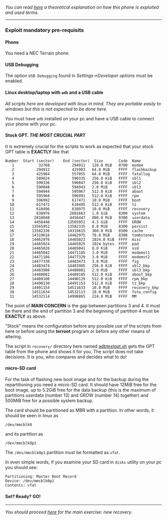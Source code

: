 *You can read [here](exploit-th.md) a theoretical explanation on how this phone is exploited and used terms.*

---

### Exploit **mandatory** pre-requisits

#### Phone

You need a NEC Terrain phone.

#### USB Debugging

The option `USB Debugging` found in *Settings->Developer options* must be enabled.

#### Linux desktop/laptop with `adb` and a USB cable

*All scripts here are developed with linux in mind. They are portable easily to windows but this is not expected to be
done here.*

You must have `adb` installed on your pc and have a USB cable to connect your phone with your pc.

#### Stock GPT. *THE MOST CRUCIAL PART*

It is extremely crucial for the scripts to work as expected that your stock GPT table is **EXACTLY** like that
```
Number  Start (sector)    End (sector)  Size       Code  Name
   1           32768          294911   128.0 MiB   0700  modem
   2          294912          425983   64.0 MiB    FFFF  flashbackup
   3          425984          557055   64.0 MiB    FFFF  fatallog
   4          589824          590335   256.0 KiB   FFFF  sbl1
   5          590336          590847   256.0 KiB   FFFF  sbl2
   6          590848          594943   2.0 MiB     FFFF  sbl3
   7          594944          595967   512.0 KiB   FFFF  aboot
   8          595968          596991   512.0 KiB   FFFF  rpm
   9          596992          617471   10.0 MiB    FFFF  boot
  10          617472          618495   512.0 KiB   FFFF  tz
  11          618496          638975   10.0 MiB    FFFF  recovery
  12          638976         2801663   1.0 GiB     8300  system
  13         2818048         4456447   800.0 MiB   8300  userdata
  14         4456448        13565951   4.3 GiB     FFFF  GROW
  15        13565952        13582335   8.0 MiB     8300  persist
  16        13582336        14319615   360.0 MiB   8300  cache
  17        14319616        14462975   70.0 MiB    8300  tombstones
  18        14462976        14465023   1024.0 KiB  FFFF  misc
  19        14465024        14465025   1024 bytes  FFFF  pad
  20        14465026        14465041   8.0 KiB     FFFF  ssd
  21        14465042        14471185   3.0 MiB     FFFF  modemst1
  22        14471186        14477329   3.0 MiB     FFFF  modemst2
  23        14477330        14483473   3.0 MiB     FFFF  fsg
  24        14483474        14483985   256.0 KiB   FFFF  sbl2_bkp
  25        14483986        14488081   2.0 MiB     FFFF  sbl3_bkp
  26        14488082        14489105   512.0 KiB   FFFF  aboot_bkp
  27        14489106        14490129   512.0 KiB   FFFF  rpm_bkp
  28        14490130        14491153   512.0 KiB   FFFF  tz_bkp
  29        14491154        14511633   10.0 MiB    FFFF  recovery_bkp
  30        14511634        14532113   10.0 MiB    FFFF  fota_config
  31        14532114        14990865   224.0 MiB   FFFF  MM
```
The point of **MAIN CONCERN** is the gap between partitions 3 and 4. It must be there and the end of partition 3 and the beginning
of partition 4 must be **EXACTLY** as above.

"Stock" means the configuration before any possible use of the scripts from here or
before using the **terroot** program or before any other means of altering.

The script in `recovery/` directory here named [adbtestgpt.sh]() gets the GPT table from the phone and shows it
for you. The script does not take decisions. It is you, who compares and decides what to do!

#### micro-SD card

For the task of flashing new boot image and for the backup during the repartitioning you need a micro-SD card. It should 
have 12MiB free for the boot image, up to 5.2GiB free for the data backup (this is the maximum of partitions
userdata (number 13) and GROW (number 14) together)
and 500MiB free for a possible system
backup.

The card should be partitioned as MBR with a partition. In other words, it should be seen in linux as
```
/dev/mmcblk0
```
and its partition as
```
/dev/mmcblk0p1
```
The `/dev/mmcblk0p1` partition must be formatted as `vfat`.

In even simple words, if you examine your SD card in `disks` utility on your pc you should see:
```
Partitioning: Master Boot Record
Device: /dev/mmcblk0p1
Contents: vfat
```

#### Set? Ready? GO!

---

*You should proceed [here](recovery-howto.md) for the main exercise: new recovery.*
